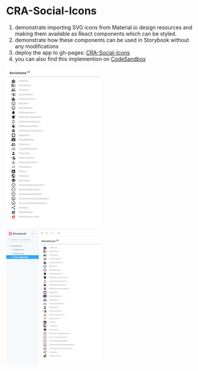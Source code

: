 # CRA-Social-Icons

1. demonstrate importing SVG icons from Material.io design resources and making them available as React components which can be styled.
2. demonstrate how these components can be used in Storybook without any modifications
3. deploy the app to gh-pages:  [CRA-Social-Icons][app]
4. you can also find this implemention on [CodeSandbox][app-io]

[![Deployed][deployed-thumb]][deployed-png]
[![Storybook][storybook-thumb]][storybook-png]



[app]: https://eswat2.github.io/CRA-Social-Icons
[app-io]: https://codesandbox.io/s/beautiful-pine-luosw
[deployed-png]: images/Deployed.png
[storybook-png]: images/Storybook.png
[deployed-thumb]: images/thumb-Deployed.png
[storybook-thumb]: images/thumb-Storybook.png

